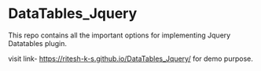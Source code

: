 # DataTables_Jquery
This repo contains all the important options for implementing Jquery Datatables plugin.

visit link- https://ritesh-k-s.github.io/DataTables_Jquery/    for demo purpose.

